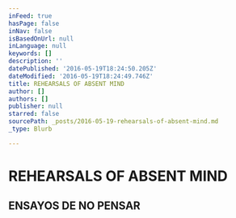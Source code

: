 ```yaml
---
inFeed: true
hasPage: false
inNav: false
isBasedOnUrl: null
inLanguage: null
keywords: []
description: ''
datePublished: '2016-05-19T18:24:50.205Z'
dateModified: '2016-05-19T18:24:49.746Z'
title: REHEARSALS OF ABSENT MIND
author: []
authors: []
publisher: null
starred: false
sourcePath: _posts/2016-05-19-rehearsals-of-absent-mind.md
_type: Blurb

---
```

# REHEARSALS OF ABSENT MIND

## ENSAYOS DE NO PENSAR